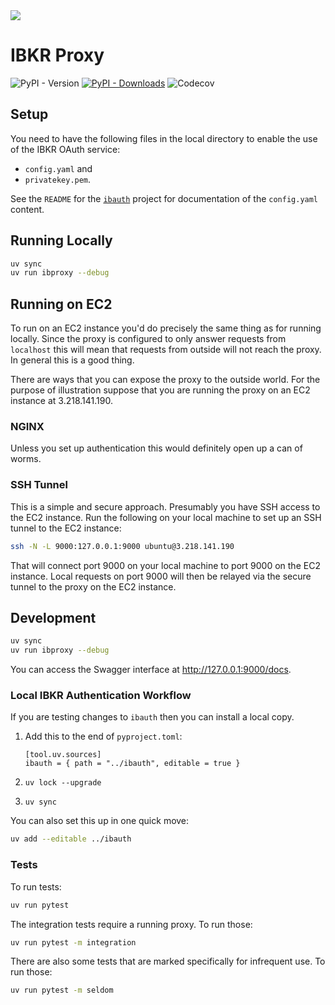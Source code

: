 <img src="https://github.com/user-attachments/assets/f04d864a-346e-4ebd-ba71-d059e290f654">

# IBKR Proxy

![PyPI - Version](https://img.shields.io/pypi/v/ibproxy)
[![PyPI - Downloads](https://img.shields.io/pypi/dm/ibproxy)](https://pypi.org/project/ibproxy/)
![Codecov](https://img.shields.io/codecov/c/github/datawookie/ibproxy)

## Setup

You need to have the following files in the local directory to enable the use of
the IBKR OAuth service:

- `config.yaml` and
- `privatekey.pem`.

See the `README` for the [`ibauth`](https://github.com/datawookie/ibauth) project for documentation of the `config.yaml`
content.

## Running Locally

```bash
uv sync
uv run ibproxy --debug
```

## Running on EC2

To run on an EC2 instance you'd do precisely the same thing as for running
locally. Since the proxy is configured to only answer requests from `localhost`
this will mean that requests from outside will not reach the proxy. In general
this is a good thing.

There are ways that you can expose the proxy to the outside world. For the purpose of illustration suppose that you are running the proxy on an EC2
instance at 3.218.141.190.

### NGINX

Unless you set up authentication this would definitely open up a can of worms.

### SSH Tunnel

This is a simple and secure approach. Presumably you have SSH access to the EC2
instance. Run the following on your local machine to set up an SSH tunnel to the
EC2 instance:

```bash
ssh -N -L 9000:127.0.0.1:9000 ubuntu@3.218.141.190
```

That will connect port 9000 on your local machine to port 9000 on the EC2
instance. Local requests on port 9000 will then be relayed via the secure tunnel
to the proxy on the EC2 instance.

## Development

```bash
uv sync
uv run ibproxy --debug
```

You can access the Swagger interface at http://127.0.0.1:9000/docs.

### Local IBKR Authentication Workflow

If you are testing changes to `ibauth` then you can install a local copy.

1. Add this to the end of `pyproject.toml`:

    ```
    [tool.uv.sources]
    ibauth = { path = "../ibauth", editable = true }
    ```

2. `uv lock --upgrade`
3. `uv sync`

You can also set this up in one quick move:

```bash
uv add --editable ../ibauth
```

### Tests

To run tests:

```bash
uv run pytest
```

The integration tests require a running proxy. To run those:

```bash
uv run pytest -m integration
```

There are also some tests that are marked specifically for infrequent use. To
run those:

```bash
uv run pytest -m seldom
```
